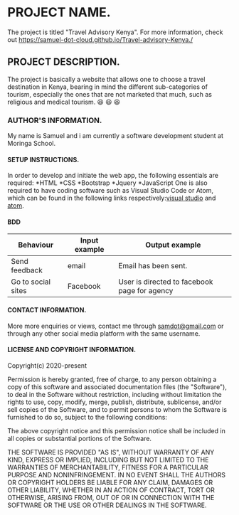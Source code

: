# PROJECT NAME.
The project is titled "Travel Advisory Kenya". For more information, check out https://samuel-dot-cloud.github.io/Travel-advisory-Kenya./
## PROJECT DESCRIPTION.
The project is basically a website that allows one to choose a travel destination in Kenya, bearing in mind the different sub-categories of tourism, especially the ones that are not marketed that much, such as religious and medical tourism. :satisfied: :satisfied: :satisfied:
### AUTHOR'S INFORMATION.
My name is Samuel and i am currently a software development student at Moringa School.
#### SETUP INSTRUCTIONS.
In order to develop and initiate the web app, the following essentials are required:
*HTML
*CSS
*Bootstrap
*Jquery
*JavaScript
One is also required to have coding software such as Visual Studio Code or Atom, which can be found in the following links respectively:[visual studio](https://code.visualstudio.com/download) and [atom](https://linuxize.com/post/how-to-install-atom-text-editor-on-ubuntu-18-04/).
#### BDD
Behaviour|Input example|Output example
---------|-------------|--------------
Send feedback|email|Email has been sent.
Go to social sites|Facebook|User is directed to facebook page for agency
#### CONTACT INFORMATION.
More more enquiries or views, contact me through samdot@gmail.com or through any other social media platform with the same username.
#### LICENSE AND COPYRIGHT INFORMATION.
Copyright(c) 2020-present

Permission is hereby granted, free of charge, to any person obtaining a copy
of this software and associated documentation files (the "Software"), to deal
in the Software without restriction, including without limitation the rights
to use, copy, modify, merge, publish, distribute, sublicense, and/or sell
copies of the Software, and to permit persons to whom the Software is
furnished to do so, subject to the following conditions:

The above copyright notice and this permission notice shall be included in all
copies or substantial portions of the Software.

THE SOFTWARE IS PROVIDED "AS IS", WITHOUT WARRANTY OF ANY KIND, EXPRESS OR
IMPLIED, INCLUDING BUT NOT LIMITED TO THE WARRANTIES OF MERCHANTABILITY,
FITNESS FOR A PARTICULAR PURPOSE AND NONINFRINGEMENT. IN NO EVENT SHALL THE
AUTHORS OR COPYRIGHT HOLDERS BE LIABLE FOR ANY CLAIM, DAMAGES OR OTHER
LIABILITY, WHETHER IN AN ACTION OF CONTRACT, TORT OR OTHERWISE, ARISING FROM,
OUT OF OR IN CONNECTION WITH THE SOFTWARE OR THE USE OR OTHER DEALINGS IN THE
SOFTWARE.